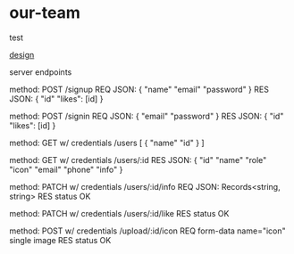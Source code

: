 # our-team

test

[design](https://www.figma.com/file/Nw9TJYCeh8Tmi9cX3KxyqO/Тестовое.-Фронтенд?type=design&node-id=0-1&mode=design&t=nJTn6frWvJ49prkt-0)

server endpoints

method: POST
/signup
REQ JSON:
{
"name"
"email"
"password"
}
RES JSON:
{
"id"
"likes": [id]
}

method: POST
/signin
REQ JSON:
{
"email"
"password"
}
RES JSON:
{
"id"
"likes": [id]
}

method: GET w/ credentials
/users
[
{
"name"
"id"
}
]

method: GET w/ credentials
/users/:id
RES JSON:
{
"id"
"name"
"role"
"icon"
"email"
"phone"
"info"
}

method: PATCH w/ credentials
/users/:id/info
REQ JSON: Records<string, string>
RES status OK

method: PATCH w/ credentials
/users/:id/like
RES status OK

method: POST w/ credentials
/upload/:id/icon
REQ form-data name="icon" single image
RES status OK